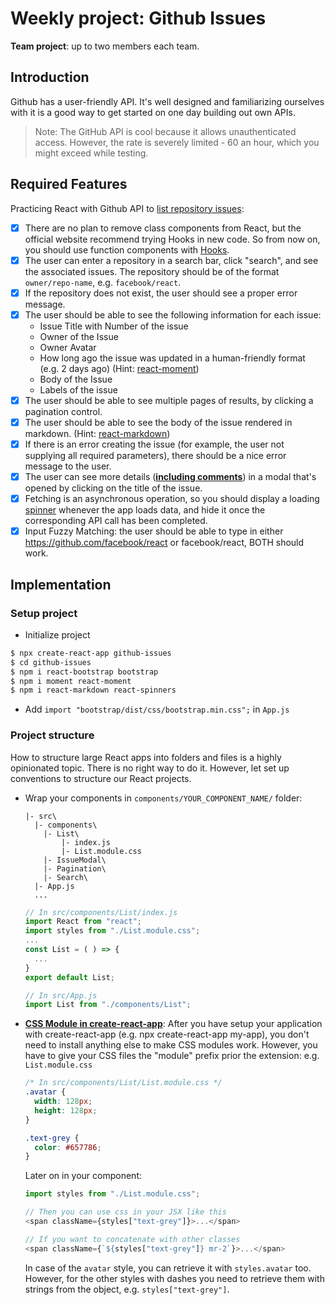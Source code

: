 # Weekly project: Github Issues

**Team project**: up to two members each team.

## Introduction

Github has a user-friendly API. It's well designed and familiarizing ourselves with it is a good way to get started on one day building out own APIs.

>Note: The GitHub API is cool because it allows unauthenticated access. However, the rate is severely limited - 60 an hour, which you might exceed while testing. 

## Required Features

Practicing React with Github API to [list repository issues](https://developer.github.com/v3/issues/#list-repository-issues):

- [x] There are no plan to remove class components from React, but the official website recommend trying Hooks in new code. So from now on, you should use function components with [Hooks](https://reactjs.org/docs/hooks-intro.html).
- [x] The user can enter a repository in a search bar, click "search", and see the associated issues. The repository should be of the format `owner/repo-name`, e.g. `facebook/react`.
- [x] If the repository does not exist, the user should see a proper error message.
- [x] The user should be able to see the following information for each issue:
  * Issue Title with Number of the issue
  * Owner of the Issue
  * Owner Avatar
  * How long ago the issue was updated in a human-friendly format (e.g. 2 days ago) (Hint: [react-moment](https://www.npmjs.com/package/react-moment#installing))
  * Body of the Issue
  * Labels of the issue
- [x] The user should be able to see multiple pages of results, by clicking a pagination control.
- [x] The user should be able to see the body of the issue rendered in markdown. (Hint: [react-markdown](https://github.com/rexxars/react-markdown))
- [x] If there is an error creating the issue (for example, the user not supplying all required parameters), there should be a nice error message to the user.
- [x] The user can see more details (**[including comments](https://developer.github.com/v3/issues/comments/)**) in a modal that's opened by clicking on the title of the issue.
- [x] Fetching is an asynchronous operation, so you should display a loading [spinner](https://www.npmjs.com/package/react-spinners) whenever the app loads data, and hide it once the corresponding API call has been completed.
- [x] Input Fuzzy Matching: the user should be able to type in either https://github.com/facebook/react or facebook/react, BOTH should work.

## Implementation

### Setup project

- Initialize project

```bash
$ npx create-react-app github-issues
$ cd github-issues
$ npm i react-bootstrap bootstrap
$ npm i moment react-moment
$ npm i react-markdown react-spinners
```

- Add `import "bootstrap/dist/css/bootstrap.min.css";` in `App.js`

### Project structure

How to structure large React apps into folders and files is a highly opinionated topic. There is no right way to do it. However, let set up conventions to structure our React projects.

- Wrap your components in `components/YOUR_COMPONENT_NAME/` folder:

  ```
  |- src\
    |- components\
      |- List\
          |- index.js
          |- List.module.css
      |- IssueModal\
      |- Pagination\
      |- Search\
    |- App.js
    ...
  ```

  ```javascript
  // In src/components/List/index.js
  import React from "react";
  import styles from "./List.module.css";
  ...
  const List = ( ) => {
    ...
  }
  export default List;
  ```

  ```javascript
  // In src/App.js
  import List from "./components/List";
  ```

- **[CSS Module in create-react-app](https://create-react-app.dev/docs/adding-a-css-modules-stylesheet)**: After you have setup your application with create-react-app (e.g. npx create-react-app my-app), you don't need to install anything else to make CSS modules work. However, you have to give your CSS files the "module" prefix prior the extension: e.g. `List.module.css`

  ```css
  /* In src/components/List/List.module.css */
  .avatar {
    width: 128px;
    height: 128px;
  }

  .text-grey {
    color: #657786;
  }
  ```

  Later on in your component:

  ```javascript
  import styles from "./List.module.css";

  // Then you can use css in your JSX like this
  <span className={styles["text-grey"]}>...</span>

  // If you want to concatenate with other classes
  <span className={`${styles["text-grey"]} mr-2`}>...</span>

  ```

  In case of the `avatar` style, you can retrieve it with `styles.avatar` too. However, for the other styles with dashes you need to retrieve them with strings from the object, e.g. `styles["text-grey"]`. 


